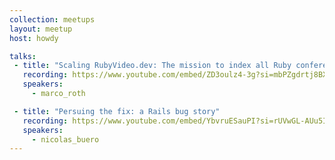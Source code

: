 ```yaml
---
collection: meetups
layout: meetup
host: howdy

talks:
 - title: "Scaling RubyVideo.dev: The mission to index all Ruby conferences"
   recording: https://www.youtube.com/embed/ZD3oulz4-3g?si=mbPZgdrtj8BXQVsO
   speakers:
     - marco_roth

 - title: "Persuing the fix: a Rails bug story"
   recording: https://www.youtube.com/embed/YbvruESauPI?si=rUVwGL-AUu5IP5Ao
   speakers:
     - nicolas_buero
---
```

